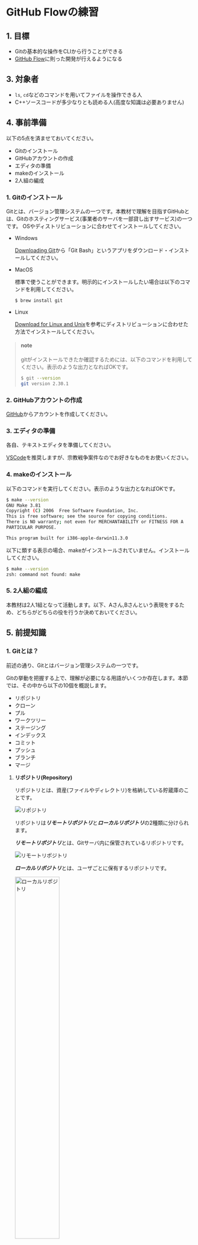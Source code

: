 # GitHub Flowの練習

## 1. 目標
- Gitの基本的な操作をCLIから行うことができる
- [GitHub Flow](https://docs.github.com/ja/get-started/quickstart/github-flow)に則った開発が行えるようになる

## 3. 対象者
- `ls`, `cd`などのコマンドを用いてファイルを操作できる人
- C++ソースコードが多少なりとも読める人(高度な知識は必要ありません)

## 4. 事前準備
以下の5点を済ませておいてください。

- Gitのインストール
- GitHubアカウントの作成
- エディタの準備
- makeのインストール
- 2人組の編成

### 1. Gitのインストール
  
Gitとは、バージョン管理システムの一つです。本教材で理解を目指すGitHubとは、Gitのホスティングサービス(事業者のサーバを一部貸し出すサービス)の一つです。
OSやディストリビューションに合わせてインストールしてください。

- Windows
  
  [Downloading Git](https://git-scm.com/download/win)から「Git Bash」というアプリをダウンロード・インストールしてください。

- MacOS

  標準で使うことができます。明示的にインストールしたい場合は以下のコマンドを利用してください。
  ```bash
  $ brew install git
  ```

- Linux
  
  [Download for Linux and Unix](https://git-scm.com/download/linux)を参考にディストリビューションに合わせた方法でインストールしてください。
    
> #### note
> gitがインストールできたか確認するためには、以下のコマンドを利用してください。表示のような出力となればOKです。
> ```bash
> $ git --version
> git version 2.30.1
> ```

### 2. GitHubアカウントの作成

[GitHub](https://github.com/)からアカウントを作成してください。

### 3. エディタの準備

各自、テキストエディタを準備してください。

[VSCode](https://azure.microsoft.com/ja-jp/products/visual-studio-code/)を推奨しますが、宗教戦争案件なのでお好きなものをお使いください。

### 4. makeのインストール

以下のコマンドを実行してください。表示のような出力となればOKです。

```bash
$ make --version
GNU Make 3.81
Copyright (C) 2006  Free Software Foundation, Inc.
This is free software; see the source for copying conditions.
There is NO warranty; not even for MERCHANTABILITY or FITNESS FOR A
PARTICULAR PURPOSE.

This program built for i386-apple-darwin11.3.0
```

以下に類する表示の場合、makeがインストールされていません。インストールしてください。

```bash
$ make --version
zsh: command not found: make
```

### 5. 2人組の編成
本教材は2人1組となって活動します。以下、Aさん,Bさんという表現をするため、どちらがどちらの役を行うか決めておいてください。

## 5. 前提知識
### 1. Gitとは？
前述の通り、Gitとはバージョン管理システムの一つです。

Gitの挙動を把握する上で、理解が必要になる用語がいくつか存在します。本節では、その中から以下の10個を概説します。

- リポジトリ
- クローン
- プル
- ワークツリー
- ステージング
- インデックス
- コミット
- プッシュ
- ブランチ
- マージ

1. **リポジトリ(Repository)**
  
    リポジトリとは、資産(ファイルやディレクトリ)を格納している貯蔵庫のことです。
    
    <img src="https://github.com/Lium1126/github-practice-images/blob/master/repository.png" alt="リポジトリ" title="リポジトリ">
    
    リポジトリは***リモートリポジトリ***と***ローカルリポジトリ***の2種類に分けられます。
    
    ***リモートリポジトリ***とは、Gitサーバ内に保管されているリポジトリです。
    
    <img src="https://github.com/Lium1126/github-practice-images/blob/master/remote-repository.png" alt="リモートリポジトリ" title="リモートリポジトリ">
    
    ***ローカルリポジトリ***とは、ユーザごとに保有するリポジトリです。
    
    <img src="https://github.com/Lium1126/github-practice-images/blob/master/local-repository.png" alt="ローカルリポジトリ" title="ローカルリポジトリ" style="width: 50%;">
    
    ユーザは、ローカルリポジトリ内で作業を行い、その変更をリモートリポジトリに反映させることで変更点を共有します。

2. **クローン(Clone)**
    
    クローンとは、リモートリポジトリをローカルリポジトリに複製する操作です。
    
    通常、最初のみ行います。
    
    <img src="https://github.com/Lium1126/github-practice-images/blob/master/clone.png" alt="クローン" title="クローン" style="width: 50%;">
    
3. **プル(Pull)**

    プルとは、リモートリポジトリにある、持っていないファイルや他の誰かが更新したファイルをローカルリポジトリに反映させる操作です。すなわち、「自分のローカル環境を共有されているものの最新版に揃える」というような認識です。
    
    <img src="https://github.com/Lium1126/github-practice-images/blob/master/pull-1.png" alt="プル1" title="プル1" style="width: 50%;">
    
    ---
    
    <img src="https://github.com/Lium1126/github-practice-images/blob/master/pull-2.png" alt="プル2" title="プル2" style="width: 50%;">
    
    **先述のクローンはリモートリポジトリの内容を丸ごと複製するのに対し、プルは差分のみを更新します。**
    
    > topic
    > 
    > これに比べ、リモートリポジトリの最新情報の取得のみを行い、ファイルの更新を行わない操作をフェッチ(Fetch)と呼びます。
    > 本当にプルして良い状態か調べるときなどに使用します。

4. **ワークツリー(Working tree)**

    ワークツリーとは、作業しているディレクトリのことです。

5. **ステージング(Staged)**

    ステージングを理解する前に、Gitは変更を管理するファイルと管理しないファイルを指定できるということを知っておきましょう。
    
    Gitで変更を管理することを`track(追跡)`、しないことを`untrack`と呼びます。
    
    追跡されているファイルは以下の3つの状態のいずれかとなります。
    
    | 状態 | 内容 |
    | --- | --- |
    | Unmodified | 変更されていないファイル |
    | Modified | 変更されたファイル |
    | Staged | Commit対象のファイル |

    `Modified`のファイルを`Staged`の状態にすることをステージングと呼びます。ステージングされたファイルは、後述のインデックスに登録されます。

6. **インデックス(Index)**

    ワークツリーとは、作業しているディレクトリのことでした。それに対しインデックスは、ワークツリーとローカルリポジトリの中間に位置する場所です。ローカルリポジトリに反映させるファイルが格納されます。
    
    このインデックスが存在することにより、余分なファイルをコミットせずに済んだり、ファイルの一部だけの変更を記録してコミットすることができます。
    
    <img src="https://github.com/Lium1126/github-practice-images/blob/master/index.png" alt="インデックス" title="インデックス" style="width: 60%;">

7. **コミット(Commit)**

    インデックスの状態をローカルリポジトリに反映させる操作です。すなわち、施した編集をローカルリポジトリに記録する操作です。
    
    コミットを実行すると、編集した日時が記されたファイルやコミットごとのIDが生成されます。これらは時系列順に格納され、管理されます。
    
    > topic
    > 
    > もし「以前の状態に戻したい」という状況になった際には、このIDを指定することで、そのコミット時点の状態まで戻すことができます。
    
    コミットを実行する際に編集が記録されるファイルは、インデックスのファイルのみです。したがって、ステージングとはコミットするファイルを指定する操作であると言い換えることができます。
    
    <img src="https://github.com/Lium1126/github-practice-images/blob/master/commit.png" alt="コミット" title="コミット" style="width: 60%;">
        
8. **プッシュ(Push)**

    プッシュとは、ローカルリポジトリにあるファイルをリモートリポジトリに反映する操作です。
    
    ワークツリーで作業した内容をステージングによってインデックスに仮登録し、その後コミットでローカルリポジトリに反映した後、他の人へ変更を共有するためにプッシュするという流れが一般的です。
    
    <img src="https://github.com/Lium1126/github-practice-images/blob/master/push.png" alt="プッシュ" title="プッシュ" style="width: 60%;">
    
    > topic
    > 
    > ここまでで、図の左のユーザは無事変更点を共有することができました。右のユーザがその変更点を取得するためには、前述のプルをすればよいということになります。
    > 
    > <img src="https://github.com/Lium1126/github-practice-images/blob/master/pull-3.png" alt="プル3" title="プル3" style="width: 60%;">

9. **ブランチ(Branch)**

    ブランチとは、編集履歴を分岐させる機能です。これにより**あるブランチの編集が他のブランチに影響を及ぼさない**という状況を作ることができます。
    
    > topic
    > 
    > ブランチは、あるブランチのある時点から切り出して作成(分岐)するため、ブランチを作ることを俗に「ブランチを切る」と表現します。
    
    図は、`main`という名前のブランチから`fix/a`という名前のブランチを作成している例です。ブランチを切ると他ブランチに編集の影響を及ぼさないため、`main`ブランチは`fix/a`ブランチに加えた変更がなされません。
    
    これにより、`fix/a`ブランチは`main`ブランチから独立して開発を進めることができます。
    
    <img src="https://github.com/Lium1126/github-practice-images/blob/master/branch-1.png" alt="ブランチを切る" title="ブランチを切る" style="width: 50%;">

10. **マージ(Merge)**

    ブランチを分岐元となった他のブランチに併合する操作をマージと呼びます。
    
    図では、マージを行なったことにより、`main`ブランチに`fix/a`ブランチの変更が反映されました。
    
    <img src="https://github.com/Lium1126/github-practice-images/blob/master/branch-2.png" alt="マージ" title="マージ" style="width: 60%;">

### 2. GitHubとは？

GitHubは、Gitを利用するホスティングサービスの一つです。

### 3. GitHub Flowとは？

GitHub Flowとは、GitHubを用いた効率的なチーム開発のために策定されたルール(規約)の一つです。

GitHub Flowでは、常に遵守されなければならない6つのルールとして、以下を定めています。

1. `master`ブランチのものは何であれデプロイ可能である
2. 新しい何かに取り組む際は、説明的な名前のブランチを`master`から作成する（例: new-oauth2-scopes）
3. 作成したブランチにローカルでコミットし、サーバー上の同じ名前のブランチにも定期的に作業内容をpushする
4. フィードバックや助言が欲しい時、ブランチをマージしてもよいと思ったときは、プルリクエストを作成する
5. 他の誰かがレビューをして機能にOKを出してくれたら、あなたはコードを`master`へマージすることができる
6. マージをして`master`へpushしたら、直ちにデプロイをする

それぞれ見ていきましょう。

1. `master`ブランチのものは何であれデプロイ可能である

    `master`ブランチとは、リポジトリが作られた最初の段階から存在する大元のブランチです。

    また、デプロイとは「本番環境でプログラムを動作させ、ユーザに使ってもらえる状態にする」などを含めた、ソフトウェアを利用できるようにすること全般を指す言葉です。
    
    すなわち、このルールは、**`master`ブランチは常にバグを含まないものにしろ**というような意味合いとなります。

2. 新しい何かに取り組む際は、説明的な名前のブランチを`master`から作成する（例: new-oauth2-scopes）

    ここでいう新しい何かとは、新機能追加やバグ修正などの開発作業です。
    
    このルールにより、作業用ブランチは全て`master`ブランチから作られます。すなわち、開発者は「`master`ブランチから作成したブランチにて作業を行い、`master`ブランチにマージする」というシンプルな活動をとることになります。
    
    また、作業用ブランチを作成する際には、そのブランチがどのような作業を目的としているか分かりやすいブランチ名をつけるよう決められています。
    
    > topic
    > 
    > 作業用ブランチ名に関して、「説明的な名前をつけること」とだけ記されているのみで命名規則は設けられていません。

3. 作成したブランチにローカルでコミットし、サーバー上の同じ名前のブランチにも定期的に作業内容をpushする

    簡単に言えば「作業用ブランチは定期的にプッシュしなさい」というものです。

4. フィードバックや助言が欲しい時、ブランチをマージしてもよいと思ったときは、プルリクエストを作成する

    プルリクエストとは、GitHub上で「このプログラムで大丈夫そうですか〜？」「誰か動作確認してくれませんか〜？」というように、他者にアドバイスやレビューを依頼する機能です。
    
    
5. 他の誰かがレビューをして機能にOKを出してくれたら、あなたはコードを`master`へマージすることができる

    ここでいうレビューとは、ルール4で作成したプルリクエストに集まった評価です。
    
    このルールにより、全ての変更点(新機能やバグ修正)は第3者の確認があった後に反映(マージ)されます。
    
    > topic
    > 
    > このとき、「〇〇人OKを出したらマージしてよい」といったような規定は設けられていません。
    > 何人以上や、どういった役職の人が承認したらマージできるのかといったようなルールは組織ごとに策定してください。

6. マージをして`master`へpushしたら、直ちにデプロイをする

    全ての作業用ブランチは`master`ブランチから作成されるため(ルール2)、`master`ブランチは常に最新の状態でなければなりません。
    
<img src="https://github.com/Lium1126/github-practice-images/blob/master/github-flow.png" alt="GitHub Flow" title="GitHub Flow" style="width: 60%;">

> note
> 
> より詳しく理解したい人は、　[https://gist.github.com/Gab-km/3705015](https://gist.github.com/Gab-km/3705015)を読むことをお勧めします。

## 6. ハンズオン

> note
> 
> 以降、`<>`で囲まれた情報は適宜置き換えてください。例えば
> ```bash
> $ git config --global user.name '<あなたのユーザ名>'
> ```
> は、筆者の場合
> ```bash
> $ git config --global user.name 'Lium1126'
> ```
> となります。

### 1. リポジトリのフォーク

### 2. Git設定の確認

### 3. リポジトリのクローン

実行確認

### 4. [Aさん]ブランチの作成

### 5. [Aさん]ソートアルゴリズムの変更

### 6. [Aさん]コミット

変更履歴の確認
```bash
$ git log 
$ git show
```

### 7. [Aさん]プッシュ

### 8. [Bさん]レビュー

### 9. [Aさん]マージ

### 10. [両者]プル

### 11. [Bさん]ブランチの作成

### 12. [Bさん]探索アルゴリズムの変更

### 13. [Bさん]コミット

### 14. [Bさん]プッシュ

### 15. [Aさん]レビュー

### 16. [Bさん]マージ

### 17. [両者]プル

### 18. コンフリクト
